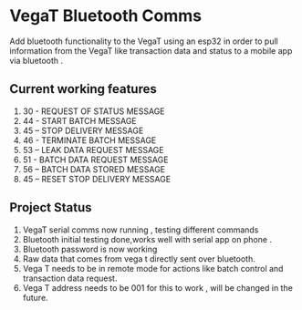 # VegaT Bluetooth Comms

Add bluetooth functionality to the VegaT using an esp32 in order to pull information from the VegaT like transaction data and status to a mobile app via bluetooth .

## Current working features 
1. 30 - REQUEST OF STATUS MESSAGE 
2. 44 - START BATCH MESSAGE
3. 45 – STOP DELIVERY MESSAGE
4. 46 - TERMINATE BATCH MESSAGE
5. 53 – LEAK DATA REQUEST MESSAGE
6. 51 - BATCH DATA REQUEST MESSAGE
7. 56 – BATCH DATA STORED MESSAGE
8. 45 – RESET STOP DELIVERY MESSAGE



## Project Status 

1. VegaT serial comms now running , testing different commands
2. Bluetooth initial testing done,works well with serial app on phone .
3. Bluetooth password is now working
5. Raw data that comes from vega t directly sent over bluetooth.
6. Vega T needs to be in remote mode for actions like batch control and transaction data request.
7. Vega T address needs to be 001 for this to work , will be changed in the future.
